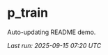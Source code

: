 # p_train

Auto-updating README demo.

<!--START_SECTION:status-->
_Last run: 2025-09-15 07:20 UTC_
<!--END_SECTION:status-->


















































































































































































































































































































































































































































































































































































































